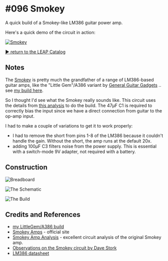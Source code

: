 # #096 Smokey

A quick build of a Smokey-like LM386 guitar power amp.

Here's a quick demo of the circuit in action:

[![Smokey](https://img.youtube.com/vi/1Fk-NTBetNM/0.jpg)](https://www.youtube.com/watch?v=1Fk-NTBetNM)


[:arrow_forward: return to the LEAP Catalog](https://leap.tardate.com)

## Notes

The [Smokey](http://www.smokeyamps.com/) is pretty much the grandfather of a range of LM386-based guitar amps,
like the "Little Gem"/A386 variant by [General Guitar Gadgets](http://www.generalguitargadgets.com/effects-projects/amps/a386-amp/) ..
see [my build here](../LittleGem).

So I thought I'd see what the Smokey really sounds like. This circuit uses the details from
[this analysis](http://www.electrosmash.com/smokey-amp-analysis)
to do the build. The 47μF C1 is required to correctly bias the input since we have a direct connection from guitar to the op-amp input.

I had to make a couple of variations to get it to work properly:

* I had to remove the short from pins 1-8 of the LM386 because it couldn't handle the gain. Without the short, the amp runs at the default 20x.
* adding 100μF C3 filters noise from the power supply. This is essential with a switch-mode 9V adapter, not required with a battery.


## Construction

![Breadboard](./assets/Smokey_bb.jpg?raw=true)

![The Schematic](./assets/Smokey_schematic.jpg?raw=true)

![The Build](./assets/Smokey_build.jpg?raw=true)

## Credits and References
* [my LittleGem/A386 build](../LittleGem)
* [Smokey Amps](http://www.smokeyamps.com/) - official site
* [Smokey Amp Analysis](http://www.electrosmash.com/smokey-amp-analysis) - excellent circuit analysis of the original Smokey amp.
* [Observations on the Smokey circuit by Dave Stork](http://www.blueguitar.org/new/schem/_ss/smokey.txt)
* [LM386 datasheet](https://www.futurlec.com/Linear/LM386N-3.shtml)
